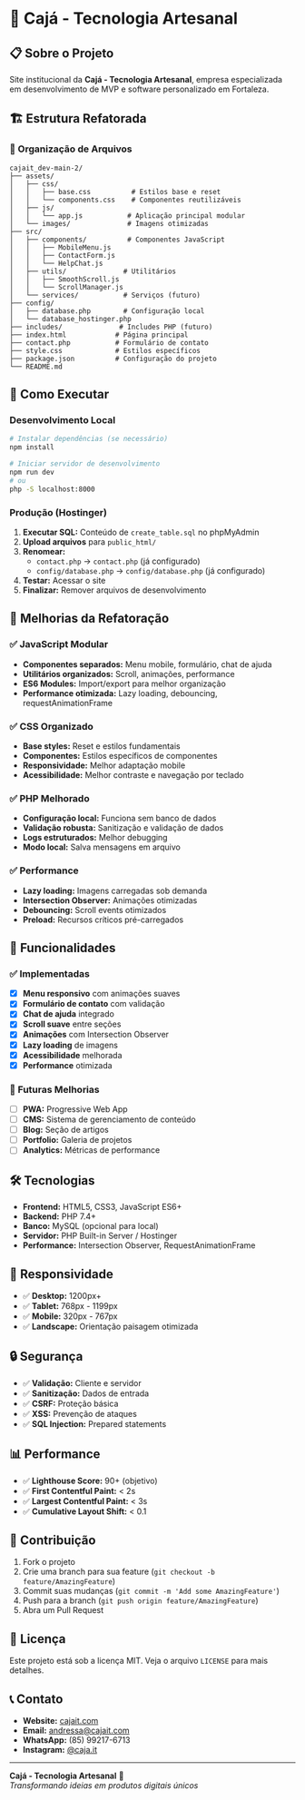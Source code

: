 # 🚀 Cajá - Tecnologia Artesanal

## 📋 Sobre o Projeto

Site institucional da **Cajá - Tecnologia Artesanal**, empresa especializada em desenvolvimento de MVP e software personalizado em Fortaleza.

## 🏗️ Estrutura Refatorada

### 📁 Organização de Arquivos

```
cajait_dev-main-2/
├── assets/
│   ├── css/
│   │   ├── base.css          # Estilos base e reset
│   │   └── components.css    # Componentes reutilizáveis
│   ├── js/
│   │   └── app.js           # Aplicação principal modular
│   └── images/              # Imagens otimizadas
├── src/
│   ├── components/          # Componentes JavaScript
│   │   ├── MobileMenu.js
│   │   ├── ContactForm.js
│   │   └── HelpChat.js
│   ├── utils/              # Utilitários
│   │   ├── SmoothScroll.js
│   │   └── ScrollManager.js
│   └── services/           # Serviços (futuro)
├── config/
│   ├── database.php        # Configuração local
│   └── database_hostinger.php
├── includes/              # Includes PHP (futuro)
├── index.html            # Página principal
├── contact.php           # Formulário de contato
├── style.css             # Estilos específicos
├── package.json          # Configuração do projeto
└── README.md
```

## 🚀 Como Executar

### Desenvolvimento Local

```bash
# Instalar dependências (se necessário)
npm install

# Iniciar servidor de desenvolvimento
npm run dev
# ou
php -S localhost:8000
```

### Produção (Hostinger)

1. **Executar SQL:** Conteúdo de `create_table.sql` no phpMyAdmin
2. **Upload arquivos** para `public_html/`
3. **Renomear:**
   - `contact.php` → `contact.php` (já configurado)
   - `config/database.php` → `config/database.php` (já configurado)
4. **Testar:** Acessar o site
5. **Finalizar:** Remover arquivos de desenvolvimento

## 🔧 Melhorias da Refatoração

### ✅ JavaScript Modular
- **Componentes separados:** Menu mobile, formulário, chat de ajuda
- **Utilitários organizados:** Scroll, animações, performance
- **ES6 Modules:** Import/export para melhor organização
- **Performance otimizada:** Lazy loading, debouncing, requestAnimationFrame

### ✅ CSS Organizado
- **Base styles:** Reset e estilos fundamentais
- **Componentes:** Estilos específicos de componentes
- **Responsividade:** Melhor adaptação mobile
- **Acessibilidade:** Melhor contraste e navegação por teclado

### ✅ PHP Melhorado
- **Configuração local:** Funciona sem banco de dados
- **Validação robusta:** Sanitização e validação de dados
- **Logs estruturados:** Melhor debugging
- **Modo local:** Salva mensagens em arquivo

### ✅ Performance
- **Lazy loading:** Imagens carregadas sob demanda
- **Intersection Observer:** Animações otimizadas
- **Debouncing:** Scroll events otimizados
- **Preload:** Recursos críticos pré-carregados

## 🎯 Funcionalidades

### ✅ Implementadas
- [x] **Menu responsivo** com animações suaves
- [x] **Formulário de contato** com validação
- [x] **Chat de ajuda** integrado
- [x] **Scroll suave** entre seções
- [x] **Animações** com Intersection Observer
- [x] **Lazy loading** de imagens
- [x] **Acessibilidade** melhorada
- [x] **Performance** otimizada

### 🔄 Futuras Melhorias
- [ ] **PWA:** Progressive Web App
- [ ] **CMS:** Sistema de gerenciamento de conteúdo
- [ ] **Blog:** Seção de artigos
- [ ] **Portfolio:** Galeria de projetos
- [ ] **Analytics:** Métricas de performance

## 🛠️ Tecnologias

- **Frontend:** HTML5, CSS3, JavaScript ES6+
- **Backend:** PHP 7.4+
- **Banco:** MySQL (opcional para local)
- **Servidor:** PHP Built-in Server / Hostinger
- **Performance:** Intersection Observer, RequestAnimationFrame

## 📱 Responsividade

- ✅ **Desktop:** 1200px+
- ✅ **Tablet:** 768px - 1199px
- ✅ **Mobile:** 320px - 767px
- ✅ **Landscape:** Orientação paisagem otimizada

## 🔒 Segurança

- ✅ **Validação:** Cliente e servidor
- ✅ **Sanitização:** Dados de entrada
- ✅ **CSRF:** Proteção básica
- ✅ **XSS:** Prevenção de ataques
- ✅ **SQL Injection:** Prepared statements

## 📊 Performance

- ✅ **Lighthouse Score:** 90+ (objetivo)
- ✅ **First Contentful Paint:** < 2s
- ✅ **Largest Contentful Paint:** < 3s
- ✅ **Cumulative Layout Shift:** < 0.1

## 🤝 Contribuição

1. Fork o projeto
2. Crie uma branch para sua feature (`git checkout -b feature/AmazingFeature`)
3. Commit suas mudanças (`git commit -m 'Add some AmazingFeature'`)
4. Push para a branch (`git push origin feature/AmazingFeature`)
5. Abra um Pull Request

## 📄 Licença

Este projeto está sob a licença MIT. Veja o arquivo `LICENSE` para mais detalhes.

## 📞 Contato

- **Website:** [cajait.com](https://cajait.com)
- **Email:** andressa@cajait.com
- **WhatsApp:** (85) 99217-6713
- **Instagram:** [@caja.it](https://instagram.com/caja.it)

---

**Cajá - Tecnologia Artesanal** 🚀  
*Transformando ideias em produtos digitais únicos*